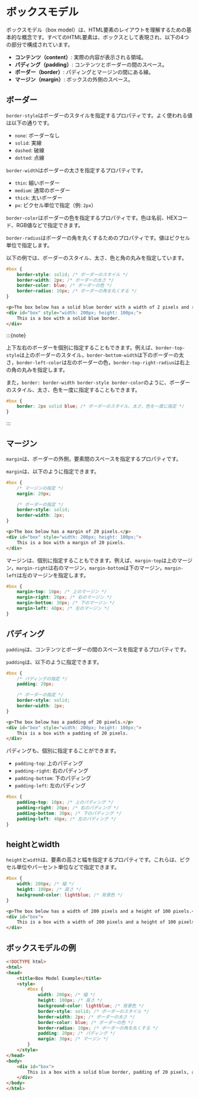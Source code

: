 # ボックスモデル

ボックスモデル（box model）は、HTML要素のレイアウトを理解するための基本的な概念です。すべてのHTML要素は、ボックスとして表現され、以下の4つの部分で構成されています。

- **コンテンツ（content）**: 実際の内容が表示される領域。
- **パディング（padding）**: コンテンツとボーダーの間のスペース。
- **ボーダー（border）**: パディングとマージンの間にある線。
- **マージン（margin）**: ボックスの外側のスペース。

## ボーダー

`border-style`はボーダーのスタイルを指定するプロパティです。よく使われる値は以下の通りです。

- `none`: ボーダーなし
- `solid`: 実線
- `dashed`: 破線
- `dotted`: 点線

`border-width`はボーダーの太さを指定するプロパティです。

- `thin`: 細いボーダー
- `medium`: 通常のボーダー
- `thick`: 太いボーダー
- `px`: ピクセル単位で指定（例: `2px`）

`border-color`はボーダーの色を指定するプロパティです。色は名前、HEXコード、RGB値などで指定できます。

`border-radius`はボーダーの角を丸くするためのプロパティです。値はピクセル単位で指定します。

以下の例では、ボーダーのスタイル、太さ、色と角の丸みを指定しています。

```css
#box {
    border-style: solid; /* ボーダーのスタイル */
    border-width: 2px; /* ボーダーの太さ */
    border-color: blue; /* ボーダーの色 */
    border-radius: 10px; /* ボーダーの角を丸くする */
}
```

```html
<p>The box below has a solid blue border with a width of 2 pixels and rounded corners.</p>
<div id="box" style="width: 200px; height: 100px;">
    This is a box with a solid blue border.
</div>
```

:::{note}

上下左右のボーダーを個別に指定することもできます。例えば、`border-top-style`は上のボーダーのスタイル，`border-bottom-width`は下のボーダーの太さ，`border-left-color`は左のボーダーの色，`border-top-right-radius`は右上の角の丸みを指定します。

また，`border: border-width border-style border-color`のように、ボーダーのスタイル、太さ、色を一度に指定することもできます。

```css
#box {
    border: 2px solid blue; /* ボーダーのスタイル、太さ、色を一度に指定 */
}
```

:::

## マージン

`margin`は、ボーダーの外側，要素間のスペースを指定するプロパティです。

`margin`は、以下のように指定できます。

```css
#box {
    /* マージンの指定 */
    margin: 20px;

    /* ボーダーの指定 */
    border-style: solid; 
    border-width: 2px;
}
```

```html
<p>The box below has a margin of 20 pixels.</p>
<div id="box" style="width: 200px; height: 100px;">
    This is a box with a margin of 20 pixels.
</div>
```

マージンは、個別に指定することもできます。例えば、`margin-top`は上のマージン，`margin-right`は右のマージン，`margin-bottom`は下のマージン，`margin-left`は左のマージンを指定します。

```css
#box {
    margin-top: 10px; /* 上のマージン */
    margin-right: 20px; /* 右のマージン */
    margin-bottom: 30px; /* 下のマージン */
    margin-left: 40px; /* 左のマージン */
}
```

## パディング

`padding`は、コンテンツとボーダーの間のスペースを指定するプロパティです。

`padding`は、以下のように指定できます。

```css
#box {
    /* パディングの指定 */
    padding: 20px;

    /* ボーダーの指定 */
    border-style: solid; 
    border-width: 2px;
}
```

```html
<p>The box below has a padding of 20 pixels.</p>
<div id="box" style="width: 200px; height: 100px;">
    This is a box with a padding of 20 pixels.
</div>
```

パディングも、個別に指定することができます。

- `padding-top`: 上のパディング
- `padding-right`: 右のパディング
- `padding-bottom`: 下のパディング
- `padding-left`: 左のパディング

```css
#box {
    padding-top: 10px; /* 上のパディング */
    padding-right: 20px; /* 右のパディング */
    padding-bottom: 30px; /* 下のパディング */
    padding-left: 40px; /* 左のパディング */
}
```

## heightとwidth

`height`と`width`は、要素の高さと幅を指定するプロパティです。これらは、ピクセル単位やパーセント単位などで指定できます。

```css
#box {
    width: 200px; /* 幅 */
    height: 100px; /* 高さ */
    background-color: lightblue; /* 背景色 */
}
```

```html
<p>The box below has a width of 200 pixels and a height of 100 pixels.</p>
<div id="box">
    This is a box with a width of 200 pixels and a height of 100 pixels.
</div>
```

## ボックスモデルの例

```html
<!DOCTYPE html>
<html>
<head>
    <title>Box Model Example</title>
    <style>
        #box {
            width: 200px; /* 幅 */
            height: 100px; /* 高さ */
            background-color: lightblue; /* 背景色 */
            border-style: solid; /* ボーダーのスタイル */
            border-width: 2px; /* ボーダーの太さ */
            border-color: blue; /* ボーダーの色 */
            border-radius: 10px; /* ボーダーの角を丸くする */
            padding: 20px; /* パディング */
            margin: 30px; /* マージン */
        }
    </style>
</head>
<body>
    <div id="box">
        This is a box with a solid blue border, padding of 20 pixels, and a margin of 30 pixels.
    </div>
</body>
</html>
```